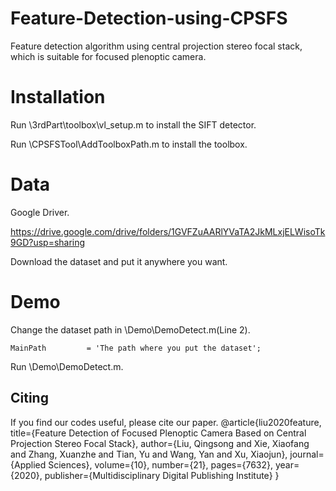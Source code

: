 # Feature-Detection-using-CPSFS
Feature detection algorithm using central projection stereo focal stack, which is suitable for focused plenoptic camera.
# Installation
Run \3rdPart\toolbox\vl_setup.m to install the SIFT detector.

Run \CPSFSTool\AddToolboxPath.m  to install the toolbox.

# Data
Google Driver.

https://drive.google.com/drive/folders/1GVFZuAARlYVaTA2JkMLxjELWisoTk9GD?usp=sharing

Download the dataset and put it anywhere you want.
# Demo 
Change the dataset path in \Demo\DemoDetect.m(Line 2).

`MainPath         = 'The path where you put the dataset'; `

Run \Demo\DemoDetect.m.

## Citing
If you find our codes useful, please cite our paper.
@article{liu2020feature,
  title={Feature Detection of Focused Plenoptic Camera Based on Central Projection Stereo Focal Stack},
  author={Liu, Qingsong and Xie, Xiaofang and Zhang, Xuanzhe and Tian, Yu and Wang, Yan and Xu, Xiaojun},
  journal={Applied Sciences},
  volume={10},
  number={21},
  pages={7632},
  year={2020},
  publisher={Multidisciplinary Digital Publishing Institute}
}
